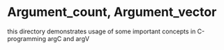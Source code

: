 # Argument_count, Argument_vector

this directory demonstrates usage of some important concepts in C-programming argC and argV
